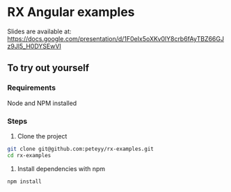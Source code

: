 # RX Angular examples

Slides are available at: https://docs.google.com/presentation/d/1F0eIx5oXKv0lY8crb6fAyTBZ66GJz9Jl5_H0DYSEwVI

## To try out yourself

### Requirements

Node and NPM installed

### Steps

1. Clone the project
```bash
git clone git@github.com:peteyy/rx-examples.git
cd rx-examples
```

1. Install dependencies with npm
```bash
npm install
```
